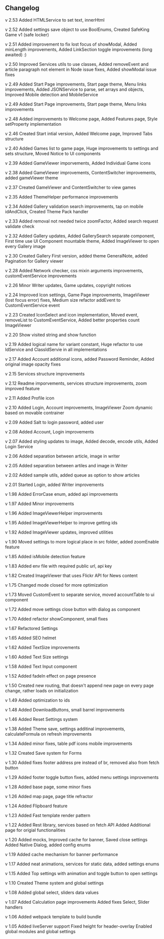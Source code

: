 ## Changelog
v 2.53
  Added HTMLService to set text, innerHtml

v 2.52
  Added settings save object to use BoolEnums,
    Created SafeKing Game v1 (safe locker)

v 2.51
  Added improvement to fix lost focus of showModal, Added minLength improvements,
  Added LinkSection toggle improvements (long awaited) :)

v 2.50
  Improved Services utils to use classes, Added removeEvent and article paragraph
   not element in Node issue fixes, Added showModal issue fixes

v 2.49
  Added Start Page improvements, Start page theme, Menu links improvements,
  Added JSONService to parse, set arrays and objects,
  Improved Mobile detection and MobileService

v 2.49
  Added Start Page improvements, Start page theme, Menu links improvements

v 2.48
  Added improvements to Welcome page, Added Features page, 
  Style setProperty implementation

v 2.46
  Created Start intial version, Added Welcome page, Improved Tabs structure

v 2.40
  Added Games list to game page, Huge improvements to settings and sets structure,
  Moved Notice to UI components

v 2.39
  Added GameViewer imporvements, Added Individual Game icons

v 2.38
  Added GameViewer improvements, ContentSwitcher improvements, added gameViewer theme

v 2.37
  Created GameViewer and ContentSwitcher to view games

v 2.35
  Added ThemeHelper performance improvements

v 2.34
  Added Gallery validation search improvements, tap on mobile idAndClick,
  Created Theme Pack handler
  
v 2.33
  Added removal not needed twice zoomFactor, Added search request validate check

v 2.32
  Added Gallery updates, Added GallerySearch separate component,
  First time use UI Component mountable theme,
  Added ImageViewer to open every Gallery image
  
v 2.30
  Created Gallery First version, added theme GeneralNote,
  added Pagination for Gallery viewer

v 2.28
  Added Network checker, css mixin arguments improvements, customEventService improvements

v 2.26
  Minor Writer updates, Game updates, copyright notices

v 2.24
  Improved Icon settings, Game Page improvements, ImageViewer (lost focus error) fixes,
  Medium size refactor addEvent to CustomEventService event

v 2.23
  Created IconSelect and icon implementation, Moved event, removeList to CustomEventService,
  Added better properties count ImageViewer
  
v 2.20
  Show visited string and show function

v 2.19
  Added logical name for variant constant, Huge refactor to use IdService
   and ClassIdServie in all implementations

v 2.17
  Added Account additional icons, added Password Reminder, Added original image opacity fixes

v 2.15
  Services structure improvements

v 2.12
  Readme imporvements, services structure improvements, zoom improved feature

v 2.11
  Added Profile icon

v 2.10
  Added Login, Account improvements, ImageViewer Zoom dynamic based on movable contrainer

v 2.09
  Added Salt to login password, added user

v 2.08
  Added Account, Login improvements

v 2.07
  Added styling updates to image, Added decode, encode utils, Added Login Service

v 2.06
  Added separation between article, image in writer

v 2.05
  Added separation between artiles and image in Writer

v 2.02
  Added sample utils, added queue as option to show articles
  
v 2.01
  Started Login, added Writer improvements

v 1.98
  Added ErrorCase enum, added api improvements
  
v 1.97
  Added Minor improvements

v 1.96
  Added ImageViewerHelper improvements

v 1.95
  Added ImageViewerHelper to improve getting ids

v 1.92
  Added ImageViewer updates, improved utilities
  
v 1.90
  Moved settings to more logical place in src folder, added zoomEnable feature

v 1.85
  Added isMobile detection feature

v 1.83
  Added env file with required public url, api key

v 1.82
  Created ImageViewer that uses Flickr API for News content

v 1.75
  Changed mode closed for more optimization

v 1.73
  Moved CustomEvent to separate service, moved accountTable to ui component

v 1.72
  Added move settings close button with dialog as component

v 1.70
  Added refactor showComponent, small fixes

v 1.67
  Refactored Settings
  
v 1.65
  Added SEO helmet

v 1.62
  Added TextSize improvements

v 1.60
  Added Text Size settings

v 1.58
  Added Text Input component

v 1.52
  Added fadeIn effect on page presence

v 1.50
  Created new routing, that doesn't append new page on every page change, rather loads on initialization

v 1.49
  Added optimization to ids

v 1.48
  Added DownloadButtons, small barrel improvements

v 1.46
  Added Reset Settings system

v 1.38
  Added Theme save, settings additinal improvements, calculateFormula on refresh improvements
  
v 1.34
  Added minor fixes, table pdf icons mobile improvements

v 1.32
  Created Save system for Forms

v 1.30
  Added fixes footer address pre instead of br, removed also from fetch button

v 1.29
  Added footer toggle button fixes, added menu settings improvements

v 1.28
  Added base page, some minor fixes

v 1.26
  Added map page, page title refractor

v 1.24
  Added Flipboard feature
  
v 1.23
  Added Fast template render pattern

v 1.22
  Added Rest library, services based on fetch API
  Added Additional page for origial functionalities

v 1.20
  Added mocks, Improved cache for banner, Saved close settings
  Added Native Dialog, added config enums

v 1.19
  Added cache mechanism for banner performance

v 1.17
  Added neat animations, services for static data, added settings enums

v 1.15
  Added Top settings with animation and toggle button to open settings

v 1.10
  Created Theme system and global settings
  
v 1.08
  Added global select, sliders data values

v 1.07
  Added Calculation page improvements
  Added fixes Select, Slider handlers

v 1.06
  Added webpack template to build bundle

v 1.05
  Added liveServer support
  Fixed height for header-overlay
  Enabled global modules and global settings 